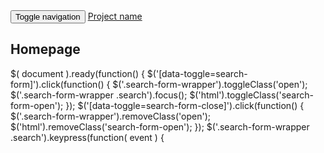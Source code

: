 <nav class="navbar navbar-inverse navbar-fixed-top">
   <div class="container">
      <div class="navbar-header">
         <button type="button" class="navbar-toggle collapsed" data-toggle="collapse" data-target="#navbar" aria-expanded="false" aria-controls="navbar">
         <span class="sr-only">Toggle navigation</span>
         <span class="icon-bar"></span>
         <span class="icon-bar"></span>
         <span class="icon-bar"></span>
         </button>
         <a class="navbar-brand" href="#">Project name</a>
        
## Homepage

$( document ).ready(function() {
  $('[data-toggle=search-form]').click(function() {
      $('.search-form-wrapper').toggleClass('open');
      $('.search-form-wrapper .search').focus();
      $('html').toggleClass('search-form-open');
    });
    $('[data-toggle=search-form-close]').click(function() {
      $('.search-form-wrapper').removeClass('open');
      $('html').removeClass('search-form-open');
    });
  $('.search-form-wrapper .search').keypress(function( event ) {

